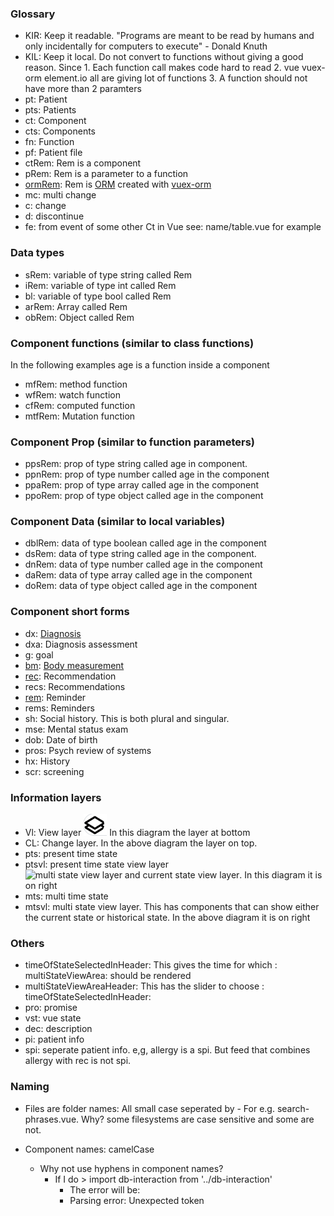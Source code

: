 ### Glossary

- KIR: Keep it readable. "Programs are meant to be read by humans and only incidentally for computers to execute" - Donald Knuth
- KIL: Keep it local. Do not convert to functions without giving a good reason. Since 1. Each function call makes code hard to read 2. vue vuex-orm element.io all are giving lot of functions 3. A function should not have more than 2 paramters
- pt: Patient
- pts: Patients
- ct: Component
- cts: Components
- fn: Function
- pf: Patient file
- ctRem: Rem is a component
- pRem: Rem is a parameter to a function
- [ormRem](https://github.com/savantcare/emr/blob/5a821d5a7fb76bf4f41051319a6851f07474d1d2/webclient/cts/spi/1t-Mr1f/rem/vl/table-ct.vue#L89): Rem is [ORM](https://en.wikipedia.org/wiki/Object-relational_mapping) created with [vuex-orm](https://vuex-orm.org/)
- mc: multi change
- c: change
- d: discontinue
- fe: from event of some other Ct in Vue see: name/table.vue for example

### Data types

- sRem: variable of type string called Rem
- iRem: variable of type int called Rem
- bl: variable of type bool called Rem
- arRem: Array called Rem
- obRem: Object called Rem

### Component functions (similar to class functions)

In the following examples age is a function inside a component

- mfRem: method function
- wfRem: watch function
- cfRem: computed function
- mtfRem: Mutation function

### Component Prop (similar to function parameters)

- ppsRem: prop of type string called age in component.
- ppnRem: prop of type number called age in the component
- ppaRem: prop of type array called age in the component
- ppoRem: prop of type object called age in the component

### Component Data (similar to local variables)

- dblRem: data of type boolean called age in the component
- dsRem: data of type string called age in the component.
- dnRem: data of type number called age in the component
- daRem: data of type array called age in the component
- doRem: data of type object called age in the component

### Component short forms

- dx: [Diagnosis](/webclient/cts/spi/dx/)
- dxa: Diagnosis assessment
- g: goal
- [bm](https://github.com/savantcare/emr/tree/master/webclient/cts/spi/bm): [Body measurement](/webclient/cts/spi/bm/)
- [rec](https://github.com/savantcare/emr/tree/master/webclient/cts/spi/rec): Recommendation
- recs: Recommendations
- [rem](https://github.com/savantcare/emr/tree/master/webclient/cts/spi/rem): Reminder
- rems: Reminders
- sh: Social history. This is both plural and singular.
- mse: Mental status exam
- dob: Date of birth
- pros: Psych review of systems
- hx: History
- scr: screening

### Information layers

- Vl: View layer ![Viw layer and change layer](../docs/images/vl-and-cl.png) In this diagram the layer at bottom
- CL: Change layer. In the above diagram the layer on top.
- pts: present time state
- ptsvl: present time state view layer ![multi state view layer and current state view layer](../docs/images/mtsvl-and-ptsvl.png). In this diagram it is on right
- mts: multi time state
- mtsvl: multi state view layer. This has components that can show either the current state or historical state. In the above diagram it is on right

### Others

- timeOfStateSelectedInHeader: This gives the time for which : multiStateViewArea: should be rendered
- multiStateViewAreaHeader: This has the slider to choose : timeOfStateSelectedInHeader:
- pro: promise
- vst: vue state
- dec: description
- pi: patient info
- spi: seperate patient info. e,g, allergy is a spi. But feed that combines allergy with rec is not spi.

### Naming

- Files are folder names: All small case seperated by - For e.g. search-phrases.vue. Why? some filesystems are case sensitive and some are not.

- Component names: camelCase
  - Why not use hyphens in component names?
    - If I do > import db-interaction from '../db-interaction'
      - The error will be:
      - Parsing error: Unexpected token
